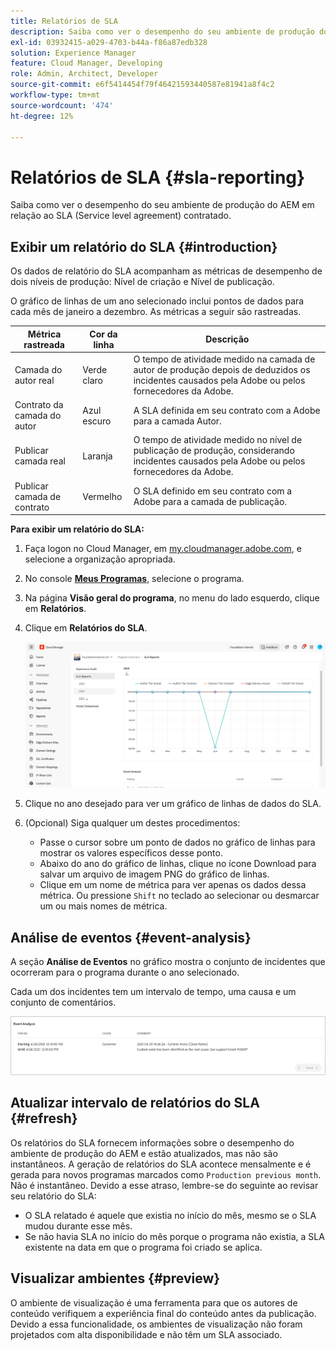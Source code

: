 ```yaml
---
title: Relatórios de SLA
description: Saiba como ver o desempenho do seu ambiente de produção do AEM em relação ao Service level agreement contratado.
exl-id: 03932415-a029-4703-b44a-f86a87edb328
solution: Experience Manager
feature: Cloud Manager, Developing
role: Admin, Architect, Developer
source-git-commit: e6f5414454f79f46421593440587e81941a8f4c2
workflow-type: tm+mt
source-wordcount: '474'
ht-degree: 12%

---
```



# Relatórios de SLA {#sla-reporting}

Saiba como ver o desempenho do seu ambiente de produção do AEM em relação ao SLA (Service level agreement) contratado.

## Exibir um relatório do SLA {#introduction}

Os dados de relatório do SLA acompanham as métricas de desempenho de dois níveis de produção: Nível de criação e Nível de publicação.

O gráfico de linhas de um ano selecionado inclui pontos de dados para cada mês de janeiro a dezembro. As métricas a seguir são rastreadas.

| Métrica rastreada | Cor da linha | Descrição |
| --- | --- | --- |
| Camada do autor real | Verde claro | O tempo de atividade medido na camada de autor de produção depois de deduzidos os incidentes causados pela Adobe ou pelos fornecedores da Adobe. |
| Contrato da camada do autor | Azul escuro | A SLA definida em seu contrato com a Adobe para a camada Autor. |
| Publicar camada real | Laranja | O tempo de atividade medido no nível de publicação de produção, considerando incidentes causados pela Adobe ou pelos fornecedores da Adobe. |
| Publicar camada de contrato | Vermelho | O SLA definido em seu contrato com a Adobe para a camada de publicação. |

**Para exibir um relatório do SLA:**

1. Faça logon no Cloud Manager, em [my.cloudmanager.adobe.com](https://my.cloudmanager.adobe.com/), e selecione a organização apropriada.

1. No console **[Meus Programas](/help/implementing/cloud-manager/navigation.md#my-programs)**, selecione o programa.

1. Na página **Visão geral do programa**, no menu do lado esquerdo, clique em **Relatórios**.

1. Clique em **Relatórios do SLA**.

   ![Gráfico de linhas de relatório do SLA](/help/implementing/cloud-manager/assets/cm-sla-report2.png)

1. Clique no ano desejado para ver um gráfico de linhas de dados do SLA.

1. (Opcional) Siga qualquer um destes procedimentos:

   * Passe o cursor sobre um ponto de dados no gráfico de linhas para mostrar os valores específicos desse ponto.
   * Abaixo do ano do gráfico de linhas, clique no ícone Download para salvar um arquivo de imagem PNG do gráfico de linhas.
   * Clique em um nome de métrica para ver apenas os dados dessa métrica. Ou pressione `Shift` no teclado ao selecionar ou desmarcar um ou mais nomes de métrica.

## Análise de eventos {#event-analysis}

A seção **Análise de Eventos** no gráfico mostra o conjunto de incidentes que ocorreram para o programa durante o ano selecionado.

Cada um dos incidentes tem um intervalo de tempo, uma causa e um conjunto de comentários.

![Exemplo de análise de eventos](assets/sla-reporting-c.png)

## Atualizar intervalo de relatórios do SLA {#refresh}

Os relatórios do SLA fornecem informações sobre o desempenho do ambiente de produção do AEM e estão atualizados, mas não são instantâneos. A geração de relatórios do SLA acontece mensalmente e é gerada para novos programas marcados como `Production previous month`. Não é instantâneo. Devido a esse atraso, lembre-se do seguinte ao revisar seu relatório do SLA:

* O SLA relatado é aquele que existia no início do mês, mesmo se o SLA mudou durante esse mês.
* Se não havia SLA no início do mês porque o programa não existia, a SLA existente na data em que o programa foi criado se aplica.

## Visualizar ambientes {#preview}

O ambiente de visualização é uma ferramenta para que os autores de conteúdo verifiquem a experiência final do conteúdo antes da publicação. Devido a essa funcionalidade, os ambientes de visualização não foram projetados com alta disponibilidade e não têm um SLA associado.

